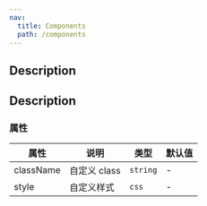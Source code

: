 ```yaml
---
nav:
  title: Components
  path: /components
---
```


## Description

<code src="./demos/demo1.tsx"></code>

## Description

### 属性

| 属性      | 说明         | 类型     | 默认值 |
| --------- | ------------ | -------- | ------ |
| className | 自定义 class | `string` | -      |
| style     | 自定义样式   | `css`    | -      |
